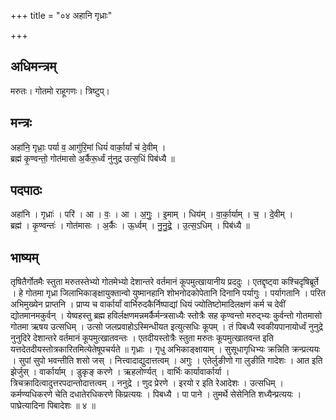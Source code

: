 +++
title = "०४ अहानि गृध्राः"

+++
## अधिमन्त्रम्
मरुतः। गोतमो राहूगणः। त्रिष्टुप्।

## मन्त्रः
अहा॑नि॒ गृध्राः॒ पर्या व॒ आगु॑रि॒मां धियं॑ वार्का॒र्यां च॑ दे॒वीम् ।  
ब्रह्म॑ कृ॒ण्वन्तो॒ गोत॑मासो अ॒र्कैरू॒र्ध्वं नु॑नुद्र उत्स॒धिं पिब॑ध्यै ॥

## पदपाठः
अहा॑नि । गृध्राः॑ । परि॑ । आ । वः॒ । आ । अ॒गुः॒ । इ॒माम् । धिय॑म् । वा॒र्का॒र्याम् । च॒ । दे॒वीम् ।  
ब्रह्म॑ । कृ॒ण्वन्तः॑ । गोत॑मासः । अ॒र्कैः । ऊ॒र्ध्वम् । नु॒नु॒द्रे॒ । उ॒त्स॒ऽधिम् । पिब॑ध्यै ॥

## भाष्यम्
तृषितैर्गोतमैः स्तुता मरुतस्तेभ्यो गोतमेभ्यो देशान्तरे वर्तमानं कूपमुत्खायानीय प्रददुः । एतद्दृष्ट्वा कश्चिदृषिब्रूर्ते । हे गोतमा गृध्रा जिलाभिकाङ्क्षायुक्तान्वो युष्मानहानि शोभनोदकोपेतानि दिनानि पर्यागुः । पर्यागतानि । परित अभिमुख्येन प्राप्तनि । प्राप्य च वार्कार्यां वार्भिरुदकैर्निष्पाद्यां धियं ज्योतिष्टोमादिलक्षणं कर्म च देवीं द्योतमानमकुर्वन् । येष्वहस्तु ब्रह्म हविर्लक्षणमन्नमर्कैर्मन्त्रसाध्यैः स्तोत्रैः सह कृण्वन्तो मरुद्भ्यः कुर्वन्तो गोतमासो गोतमा ऋषय उत्सधिम् । उत्सो जलप्रवाहोऽस्मिन्धीयत इत्युत्सधिः कूपम् । तं पिबध्यै स्वकीयपानायोर्ध्वं नुनुद्रे नुनुदिरे देशान्तरे वर्तमानं कूपमुत्खातवन्तः । एतदीयस्तोत्रैः स्तुता मरुतः कूपमुत्खातवन्त इति यत्तदेतदीयस्तोत्रकारितमित्येतेषूपचर्यते ॥ गृध्राः । गृधु अभिकाङ्क्षायाम् । सुसूधागृधिभ्यः क्रन्निति क्रन्प्रत्ययः । सुपां सुपो भवन्तीति शसो जस् । नित्त्वादाद्युदात्तत्वम् । अगुः । एतेर्लुङीणो गा लुङीति गादेशः । आत इति झेर्जुस् । वार्कार्याम् । डुकृङ् करणे । ऋहलोर्ण्यत् । वार्भिः कार्यावार्कार्या । त्रिचक्रादित्वादुत्तरपदान्तोदात्तत्वम् । ननुद्रे । णुद प्रेरणे । इरयो र इति रेआदेशः । उत्सधिम् । कर्मण्यधिकरणे चेति दधातेरधिकरणे किप्रत्ययः । पिबध्यै । पा पाने । तुमर्थे सेसेनिति शध्यैन्प्रत्ययः । पाघ्रेत्यादिना पिबादेशः ॥ ४ ॥